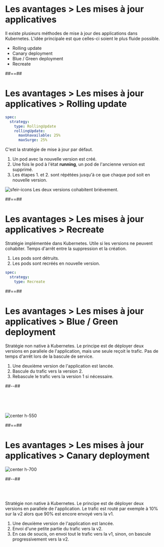 <!-- .slide:-->

# Les avantages > **Les mises à jour applicatives**

Il existe plusieurs méthodes de mise à jour des applications dans Kubernetes. L'idée principale est que celles-ci soient le plus fluide possible.
* Rolling update
* Canary deployment
* Blue / Green deployment
* Recreate

##==##

<!-- .slide: class="with-code-bg-dark" -->

# Les avantages > Les mises à jour applicatives > **Rolling update**

```yaml
spec:
  strategy:
    type: RollingUpdate
    rollingUpdate:
      maxUnavailable: 25%
      maxSurge: 25%
```

C'est la stratégie de mise à jour par défaut.
1. Un pod avec la nouvelle version est créé.
2. Une fois le pod à l'état **running**, un pod de l'ancienne version est supprimé.
3. Les étapes 1. et 2. sont répétées jusqu'à ce que chaque pod soit en nouvelle version.

![sfeir-icons](alert-triangle)<!-- .element: style="--icon-size:48px; --icon-color:red;" --> Les deux versions cohabitent briévement.

##==##

<!-- .slide: class="with-code-bg-dark" -->

# Les avantages > Les mises à jour applicatives > **Recreate**

Stratégie implémentée dans Kubernetes. Utile si les versions ne peuvent cohabiter. Temps d'arrêt entre la suppression et la création.
1. Les pods sont détruits.
2. Les pods sont recréés en nouvelle version.

```yaml
spec:
  strategy:
    type: Recreate
```

##==##

<!-- .slide: class="two-column" -->

# Les avantages > Les mises à jour applicatives > **Blue / Green deployment**

Stratégie non native à Kubernetes. Le principe est de déployer deux versions en parallele de l'application, mais une seule reçoit le trafic. Pas de temps d'arrêt lors de la bascule de service.
1. Une deuxième version de l'application est lancée.
2. Bascule du trafic vers la version 2.
3. Rebascule le trafic vers la version 1 si nécessaire.

##--##

<br><br><br>

![center h-550](./assets/images/blue-green.png)

##==##

<!-- .slide: class="two-column" -->

# Les avantages > Les mises à jour applicatives > **Canary deployment**

![center h-700](./assets/images/canary.png)

##--##

<br><br>

Stratégie non native à Kubernetes. Le principe est de déployer deux versions en parallele de l'application. Le trafic est routé par exemple à 10% sur la v2 alors que 90% est encore envoyé vers la v1.
1. Une deuxième version de l'application est lancée.
2. Envoi d'une petite partie du trafic vers la v2.
3. En cas de soucis, on envoi tout le trafic vers la v1, sinon, on bascule progressivement vers la v2.

